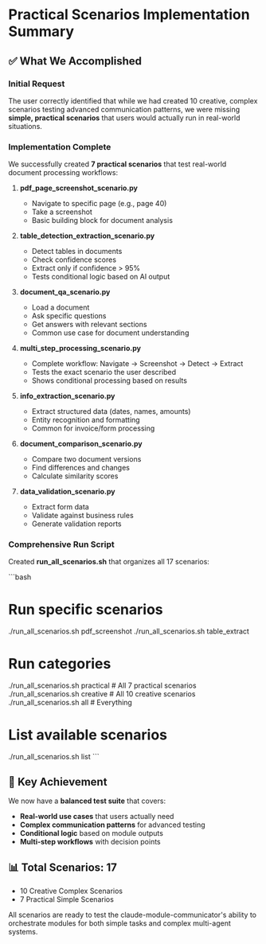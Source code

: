 # Practical Scenarios Implementation Summary

## ✅ What We Accomplished

### Initial Request
The user correctly identified that while we had created 10 creative, complex scenarios testing advanced communication patterns, we were missing **simple, practical scenarios** that users would actually run in real-world situations.

### Implementation Complete

We successfully created **7 practical scenarios** that test real-world document processing workflows:

1. **pdf_page_screenshot_scenario.py**
   - Navigate to specific page (e.g., page 40)
   - Take a screenshot
   - Basic building block for document analysis

2. **table_detection_extraction_scenario.py**
   - Detect tables in documents
   - Check confidence scores
   - Extract only if confidence > 95%
   - Tests conditional logic based on AI output

3. **document_qa_scenario.py**
   - Load a document
   - Ask specific questions
   - Get answers with relevant sections
   - Common use case for document understanding

4. **multi_step_processing_scenario.py**
   - Complete workflow: Navigate → Screenshot → Detect → Extract
   - Tests the exact scenario the user described
   - Shows conditional processing based on results

5. **info_extraction_scenario.py**
   - Extract structured data (dates, names, amounts)
   - Entity recognition and formatting
   - Common for invoice/form processing

6. **document_comparison_scenario.py**
   - Compare two document versions
   - Find differences and changes
   - Calculate similarity scores

7. **data_validation_scenario.py**
   - Extract form data
   - Validate against business rules
   - Generate validation reports

### Comprehensive Run Script

Created **run_all_scenarios.sh** that organizes all 17 scenarios:

\`\`\`bash
# Run specific scenarios
./run_all_scenarios.sh pdf_screenshot
./run_all_scenarios.sh table_extract

# Run categories
./run_all_scenarios.sh practical  # All 7 practical scenarios
./run_all_scenarios.sh creative   # All 10 creative scenarios
./run_all_scenarios.sh all        # Everything

# List available scenarios
./run_all_scenarios.sh list
\`\`\`

## 🎯 Key Achievement

We now have a **balanced test suite** that covers:
- **Real-world use cases** that users actually need
- **Complex communication patterns** for advanced testing
- **Conditional logic** based on module outputs
- **Multi-step workflows** with decision points

## 📊 Total Scenarios: 17

- 10 Creative Complex Scenarios
- 7 Practical Simple Scenarios

All scenarios are ready to test the claude-module-communicator's ability to orchestrate modules for both simple tasks and complex multi-agent systems.
